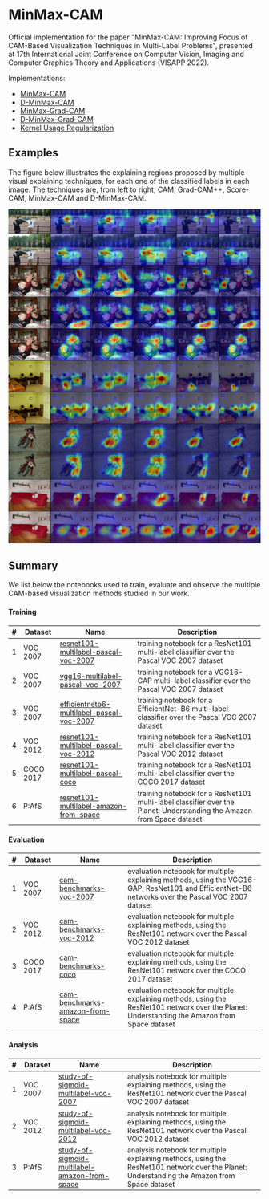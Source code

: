 # MinMax-CAM

Official implementation for the paper "MinMax-CAM: Improving Focus of CAM-Based Visualization Techniques in Multi-Label Problems",
presented at 17th International Joint Conference on Computer Vision, Imaging and Computer Graphics Theory and Applications (VISAPP 2022).

Implementations:

- [MinMax-CAM](src/minmax.py#L21)
- [D-MinMax-CAM](src/minmax.py#L52)
- [MinMax-Grad-CAM](src/minmax.py#L89)
- [D-MinMax-Grad-CAM](src/minmax.py#L122)
- [Kernel Usage Regularization](src/kur.py)

## Examples
The figure below illustrates the explaining regions proposed by multiple visual explaining techniques,
for each one of the classified labels in each image.
The techniques are, from left to right, CAM, Grad-CAM++, Score-CAM, MinMax-CAM and D-MinMax-CAM.

![Comparison of CAM methods in the Pascal VOC 2012 dataset.](assets/cover.jpg)

## Summary

We list below the notebooks used to train, evaluate and observe the multiple CAM-based visualization methods studied in our work.

#### Training

| #   | Dataset   | Name | Description |
| --- | --------- | ---- | ----------- |
| 1   | VOC 2007  | [resnet101-multilabel-pascal-voc-2007](notebooks/experiments/1-training/resnet101-multilabel-pascal-voc-2007.ipynb) | training notebook for a ResNet101 multi-label classifier over the Pascal VOC 2007 dataset |
| 2   | VOC 2007  | [vgg16-multilabel-pascal-voc-2007](notebooks/experiments/1-training/vgg16-multilabel-pascal-voc-2007.ipynb) | training notebook for a VGG16-GAP multi-label classifier over the Pascal VOC 2007 dataset |
| 3   | VOC 2007  | [efficientnetb6-multilabel-pascal-voc-2007](notebooks/experiments/1-training/efficientnetb6-multilabel-pascal-voc-2007.ipynb) | training notebook for a EfficientNet-B6 multi-label classifier over the Pascal VOC 2007 dataset |
| 4   | VOC 2012  | [resnet101-multilabel-pascal-voc-2012](notebooks/experiments/1-training/resnet101-multilabel-pascal-voc-2012.ipynb) | training notebook for a ResNet101 multi-label classifier over the Pascal VOC 2012 dataset |
| 5   | COCO 2017 | [resnet101-multilabel-pascal-coco](notebooks/experiments/1-training/resnet101-multilabel-pascal-coco.ipynb) | training notebook for a ResNet101 multi-label classifier over the COCO 2017 dataset |
| 6   | P:AfS     | [resnet101-multilabel-amazon-from-space](notebooks/experiments/1-training/resnet101-multilabel-amazon-from-space.ipynb) | training notebook for a ResNet101 multi-label classifier over the Planet: Understanding the Amazon from Space dataset |

#### Evaluation

| #   | Dataset    | Name | Description |
| --- | ---------- | ---- | ----------- |
| 1   | VOC 2007   | [cam-benchmarks-voc-2007](notebooks/experiments/2-benchmarks/cam-benchmarks-voc-2007.ipynb) | evaluation notebook for multiple explaining methods, using the VGG16-GAP, ResNet101 and EfficientNet-B6 networks over the Pascal VOC 2007 dataset |
| 2   | VOC 2012   | [cam-benchmarks-voc-2012](notebooks/experiments/2-benchmarks/cam-benchmarks-voc-2012.ipynb) | evaluation notebook for multiple explaining methods, using the ResNet101 network over the Pascal VOC 2012 dataset |
| 3   | COCO 2017  | [cam-benchmarks-coco](notebooks/experiments/2-benchmarks/cam-benchmarks-coco.ipynb)         | evaluation notebook for multiple explaining methods, using the ResNet101 network over the COCO 2017 dataset |
| 4   | P:AfS      | [cam-benchmarks-amazon-from-space](notebooks/experiments/2-benchmarks/cam-benchmarks-amazon-from-space.ipynb) | evaluation notebook for multiple explaining methods, using the ResNet101 network over the Planet: Understanding the Amazon from Space dataset |

#### Analysis

| #   | Dataset    | Name | Description |
| --- | ---------- | ---- | ----------- |
| 1   | VOC 2007   | [study-of-sigmoid-multilabel-voc-2007](notebooks/experiments/3-analysis/study-of-sigmoid-multilabel-voc-2007.ipynb) | analysis notebook for multiple explaining methods, using the ResNet101 network over the Pascal VOC 2007 dataset |
| 2   | VOC 2012   | [study-of-sigmoid-multilabel-voc-2012](notebooks/experiments/3-analysis/study-of-sigmoid-multilabel-voc-2012.ipynb) | analysis notebook for multiple explaining methods, using the ResNet101 network over the Pascal VOC 2012 dataset |
| 3   | P:AfS      | [study-of-sigmoid-multilabel-amazon-from-space](notebooks/experiments/3-analysis/study-of-sigmoid-multilabel-amazon-from-space.ipynb) | analysis notebook for multiple explaining methods, using the ResNet101 network over the Planet: Understanding the Amazon from Space dataset |
